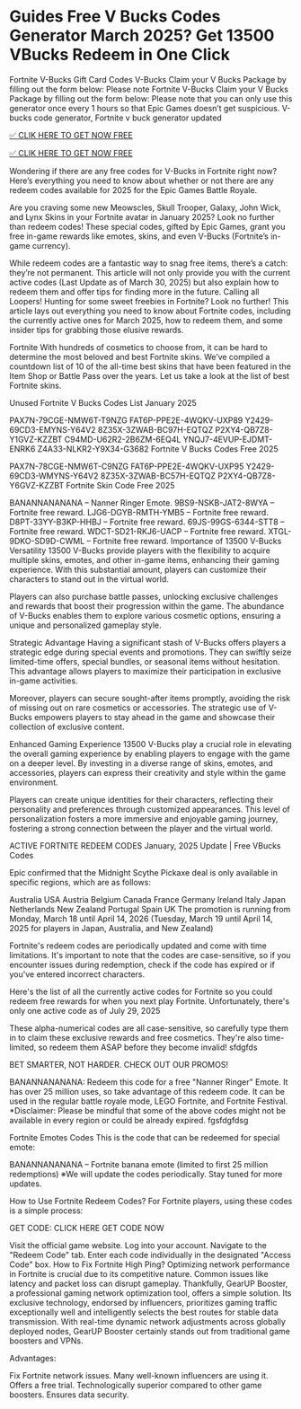 # Guides Free V Bucks Codes Generator March 2025? Get 13500 VBucks Redeem in One Click

Fortnite V-Bucks Gift Card Codes V-Bucks Claim your V Bucks Package by filling out the form below: Please note Fortnite V-Bucks Claim your V Bucks Package by filling out the form below: Please note that you can only use this generator once every 1 hours so that Epic Games doesn’t get suspicious. V-bucks code generator, Fortnite v buck generator updated

[✅ CLIK HERE TO GET NOW FREE](https://shorter.me/FHDug)

[✅ CLIK HERE TO GET NOW FREE](https://shorter.me/nVzTR)


Wondering if there are any free codes for V-Bucks in Fortnite right now? Here’s everything you need to know about whether or not there are any redeem codes available for 2025 for the Epic Games Battle Royale.

Are you craving some new Meowscles, Skull Trooper, Galaxy, John Wick, and Lynx Skins in your Fortnite avatar in January 2025? Look no further than redeem codes! These special codes, gifted by Epic Games, grant you free in-game rewards like emotes, skins, and even V-Bucks (Fortnite’s in-game currency).



While redeem codes are a fantastic way to snag free items, there’s a catch: they’re not permanent. This article will not only provide you with the current active codes (Last Update as of March 30, 2025) but also explain how to redeem them and offer tips for finding more in the future. Calling all Loopers! Hunting for some sweet freebies in Fortnite? Look no further! This article lays out everything you need to know about Fortnite codes, including the currently active ones for March 2025, how to redeem them, and some insider tips for grabbing those elusive rewards.

Fortnite With hundreds of cosmetics to choose from, it can be hard to determine the most beloved and best Fortnite skins. We’ve compiled a countdown list of 10 of the all-time best skins that have been featured in the Item Shop or Battle Pass over the years. Let us take a look at the list of best Fortnite skins.

Unused Fortnite V Bucks Codes List January 2025

PAX7N-79CGE-NMW6T-T9NZG
FAT6P-PPE2E-4WQKV-UXP89
Y2429-69CD3-EMYNS-Y64V2
8Z35X-3ZWAB-BC97H-EQTQZ
P2XY4-QB7Z8-Y1GVZ-KZZBT
C94MD-U62R2-2B6ZM-6EQ4L
YNQJ7-4EVUP-EJDMT-ENRK6
Z4A33-NLKR2-Y9X34-G3682
Fortnite V Bucks Codes Free 2025

PAX7N-78CGE-NMW6T-C9NZG
FAT6P-PPE2E-4WQKV-UXP95
Y2429-69CD3-WMYNS-Y64V2
8Z35X-3ZWAB-BC57H-EQTQZ
P2XY4-QB7Z8-Y6GVZ-KZZBT
Fortnite Skin Code Free 2025


BANANNANANANA – Nanner Ringer Emote.
9BS9-NSKB-JAT2-8WYA – Fortnite free reward.
LJG6-DGYB-RMTH-YMB5 – Fortnite free reward.
D8PT-33YY-B3KP-HHBJ – Fortnite free reward.
69JS-99GS-6344-STT8 – Fortnite free reward.
WDCT-SD21-RKJ6-UACP – Fortnite free reward.
XTGL-9DKO-SD9D-CWML – Fortnite free reward.
Importance of 13500 V-Bucks
Versatility
13500 V-Bucks provide players with the flexibility to acquire multiple skins, emotes, and other in-game items, enhancing their gaming experience. With this substantial amount, players can customize their characters to stand out in the virtual world.

Players can also purchase battle passes, unlocking exclusive challenges and rewards that boost their progression within the game. The abundance of V-Bucks enables them to explore various cosmetic options, ensuring a unique and personalized gameplay style.

Strategic Advantage
Having a significant stash of V-Bucks offers players a strategic edge during special events and promotions. They can swiftly seize limited-time offers, special bundles, or seasonal items without hesitation. This advantage allows players to maximize their participation in exclusive in-game activities.

Moreover, players can secure sought-after items promptly, avoiding the risk of missing out on rare cosmetics or accessories. The strategic use of V-Bucks empowers players to stay ahead in the game and showcase their collection of exclusive content.

Enhanced Gaming Experience
13500 V-Bucks play a crucial role in elevating the overall gaming experience by enabling players to engage with the game on a deeper level. By investing in a diverse range of skins, emotes, and accessories, players can express their creativity and style within the game environment.

Players can create unique identities for their characters, reflecting their personality and preferences through customized appearances. This level of personalization fosters a more immersive and enjoyable gaming journey, fostering a strong connection between the player and the virtual world.

ACTIVE FORTNITE REDEEM CODES
January, 2025 Update | Free VBucks Codes

Epic confirmed that the Midnight Scythe Pickaxe deal is only available in specific regions, which are as follows:


Australia
USA
Austria
Belgium
Canada
France
Germany
Ireland
Italy
Japan
Netherlands
New Zealand
Portugal
Spain
UK
The promotion is running from Monday, March 18 until April 14, 2026 (Tuesday, March 19 until April 14, 2025 for players in Japan, Australia, and New Zealand)

Fortnite's redeem codes are periodically updated and come with time limitations. It's important to note that the codes are case-sensitive, so if you encounter issues during redemption, check if the code has expired or if you've entered incorrect characters.

Here's the list of all the currently active codes for Fortnite so you could redeem free rewards for when you next play Fortnite. Unfortunately, there's only one active code as of July 29, 2025

These alpha-numerical codes are all case-sensitive, so carefully type them in to claim these exclusive rewards and free cosmetics. They're also time-limited, so redeem them ASAP before they become invalid! sfdgfds

BET SMARTER, NOT HARDER. CHECK OUT OUR PROMOS!


BANANNANANANA: Redeem this code for a free "Nanner Ringer" Emote. It has over 25 million uses, so take advantage of this redeem code. It can be used in the regular battle royale mode, LEGO Fortnite, and Fortnite Festival.
*Disclaimer: Please be mindful that some of the above codes might not be available in every region or could be already expired. fgsfdgfdsg

Fortnite Emotes Codes
This is the code that can be redeemed for special emote:


BANANNANANANA – Fortnite banana emote (limited to first 25 million redemptions)
※We will update the codes periodically. Stay tuned for more updates.

How to Use Fortnite Redeem Codes?
For Fortnite players, using these codes is a simple process:

GET CODE: CLICK HERE GET CODE NOW


Visit the official game website.
Log into your account.
Navigate to the "Redeem Code" tab.
Enter each code individually in the designated "Access Code" box.
How to Fix Fortnite High Ping?
Optimizing network performance in Fortnite is crucial due to its competitive nature. Common issues like latency and packet loss can disrupt gameplay. Thankfully, GearUP Booster, a professional gaming network optimization tool, offers a simple solution. Its exclusive technology, endorsed by influencers, prioritizes gaming traffic exceptionally well and intelligently selects the best routes for stable data transmission. With real-time dynamic network adjustments across globally deployed nodes, GearUP Booster certainly stands out from traditional game boosters and VPNs.

Advantages:


Fix Fortnite network issues.
Many well-known influencers are using it.
Offers a free trial.
Technologically superior compared to other game boosters.
Ensures data security.
